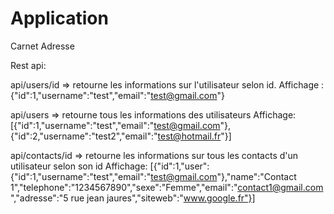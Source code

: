 # Application

Carnet Adresse

Rest api:

api/users/id => retourne les informations sur l'utilisateur selon id.
Affichage : {"id":1,"username":"test","email":"test@gmail.com"}

api/users => retourne tous les informations des utilisateurs
Affichage: [{"id":1,"username":"test","email":"test@gmail.com"},{"id":2,"username":"test2","email":"test@hotmail.fr"}]

api/contacts/id => retourne les informations sur tous les contacts d'un utilisateur selon son id
Affichage: [{"id":1,"user":{"id":1,"username":"test","email":"test@gmail.com"},"name":"Contact 1","telephone":"1234567890","sexe":"Femme","email":"contact1@gmail.com","adresse":"5 rue jean jaures","siteweb":"www.google.fr"}]
